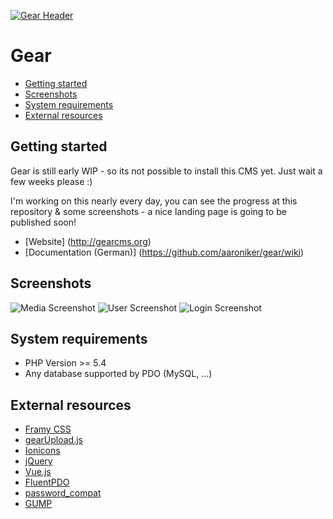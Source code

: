 [![Gear Header](https://raw.githubusercontent.com/aaroniker/gear/master/media/header.png)](http://gearcms.org/)

# Gear

* [Getting started](#getting-started)
* [Screenshots](#screenshots)
* [System requirements](#system-requirements)
* [External resources](#external-resources)

## Getting started

Gear is still early WIP - so its not possible to install this CMS yet.
Just wait a few weeks please :)

I'm working on this nearly every day, you can see the progress at this repository & some screenshots - a nice landing page is going to be published soon!

* [Website] (http://gearcms.org)
* [Documentation (German)] (https://github.com/aaroniker/gear/wiki)

## Screenshots

![Media Screenshot](https://raw.githubusercontent.com/aaroniker/gear/master/media/media-screenshot.png "Media Screenshot")
![User Screenshot](https://raw.githubusercontent.com/aaroniker/gear/master/media/user-screenshot.png "User Screenshot")
![Login Screenshot](https://raw.githubusercontent.com/aaroniker/gear/master/media/login-screenshot.png "Login Screenshot")

## System requirements

*  PHP Version >= 5.4
*  Any database supported by PDO (MySQL, ...)

## External resources

* [Framy CSS](http://www.framycss.org/)
* [gearUpload.js](https://github.com/aaroniker/gear-upload)
* [Ionicons](http://ionicons.com/)
* [jQuery](https://jquery.com/)
* [Vue.js](http://vuejs.org/)
* [FluentPDO](http://lichtner.github.io/fluentpdo/)
* [password_compat](https://github.com/ircmaxell/password_compat)
* [GUMP](https://github.com/Wixel/GUMP)
